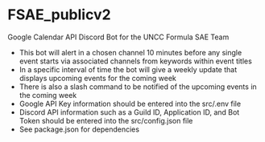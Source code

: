 # FSAE_publicv2
Google Calendar API Discord Bot for the UNCC Formula SAE Team

- This bot will alert in a chosen channel 10 minutes before any single event starts via associated channels from keywords within event titles
- In a specific interval of time the bot will give a weekly update that displays upcoming events for the coming week
- There is also a slash command to be notified of the upcoming events in the coming week 
- Google API Key information should be entered into the src/.env file
- Discord API information such as a Guild ID, Application ID, and Bot Token should be entered into the src/config.json file
- See package.json for dependencies
